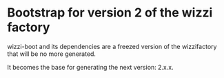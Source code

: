 # Bootstrap for version 2 of the wizzi factory

wizzi-boot and its dependencies are a freezed version of the wizzifactory
that will be no more generated.

It becomes the base for generating the next version: 2.x.x.

